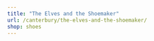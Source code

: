 ```yaml
---
title: "The Elves and the Shoemaker"
url: /canterbury/the-elves-and-the-shoemaker/
shop: shoes
---
```

